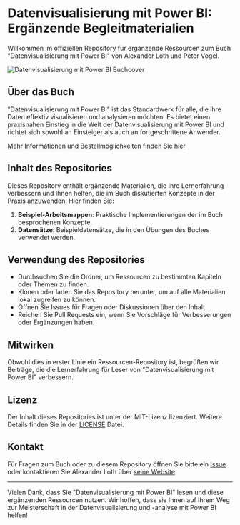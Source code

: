 # Datenvisualisierung mit Power BI: Ergänzende Begleitmaterialien

Willkommen im offiziellen Repository für ergänzende Ressourcen zum Buch "Datenvisualisierung mit Power BI" von Alexander Loth und Peter Vogel.

![Datenvisualisierung mit Power BI Buchcover](https://www.alexloth.com/wp-content/uploads/2021/11/Power-BI-Cover-3D.png)

## Über das Buch

"Datenvisualisierung mit Power BI" ist das Standardwerk für alle, die ihre Daten effektiv visualisieren und analysieren möchten. Es bietet einen praxisnahen Einstieg in die Welt der Datenvisualisierung mit Power BI und richtet sich sowohl an Einsteiger als auch an fortgeschrittene Anwender.

[Mehr Informationen und Bestellmöglichkeiten finden Sie hier](https://www.alexloth.com/power-bi-buch/)

## Inhalt des Repositories

Dieses Repository enthält ergänzende Materialien, die Ihre Lernerfahrung verbessern und Ihnen helfen, die im Buch diskutierten Konzepte in der Praxis anzuwenden. Hier finden Sie:

1. **Beispiel-Arbeitsmappen**: Praktische Implementierungen der im Buch besprochenen Konzepte.
2. **Datensätze**: Beispieldatensätze, die in den Übungen des Buches verwendet werden.

## Verwendung des Repositories

- Durchsuchen Sie die Ordner, um Ressourcen zu bestimmten Kapiteln oder Themen zu finden.
- Klonen oder laden Sie das Repository herunter, um auf alle Materialien lokal zugreifen zu können.
- Öffnen Sie Issues für Fragen oder Diskussionen über den Inhalt.
- Reichen Sie Pull Requests ein, wenn Sie Vorschläge für Verbesserungen oder Ergänzungen haben.

## Mitwirken

Obwohl dies in erster Linie ein Ressourcen-Repository ist, begrüßen wir Beiträge, die die Lernerfahrung für Leser von "Datenvisualisierung mit Power BI" verbessern.

## Lizenz

Der Inhalt dieses Repositories ist unter der MIT-Lizenz lizenziert. Weitere Details finden Sie in der [LICENSE](LICENSE) Datei.

## Kontakt

Für Fragen zum Buch oder zu diesem Repository öffnen Sie bitte ein [Issue](https://github.com/aloth/Power-BI-Buch-Begleitmaterialien/issues) oder kontaktieren Sie Alexander Loth über [seine Website](https://www.alexloth.com).

---

Vielen Dank, dass Sie "Datenvisualisierung mit Power BI" lesen und diese ergänzenden Ressourcen nutzen. Wir hoffen, dass sie Ihnen auf Ihrem Weg zur Meisterschaft in der Datenvisualisierung und -analyse mit Power BI helfen!